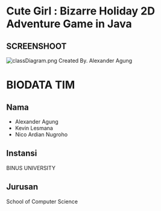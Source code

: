 # Cute Girl : Bizarre Holiday 2D Adventure Game in Java

## SCREENSHOOT
![classDiagram.png](https://github.com/NicoAN42/Cute-Girl-Bizarre-Holiday-Java/blob/master/classDiagram.png)
Created By. Alexander Agung

# BIODATA TIM
## Nama 
 + Alexander Agung
 + Kevin Lesmana
 + Nico Ardian Nugroho
## Instansi
  BINUS UNIVERSITY
## Jurusan
  School of Computer Science
